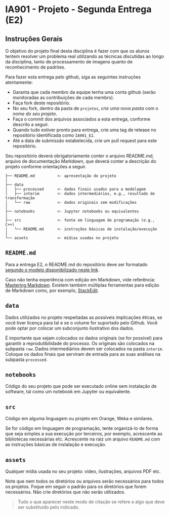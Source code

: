 # IA901 - Projeto - Segunda Entrega (E2)

## Instruções Gerais

O objetivo do projeto final desta disciplina é fazer com que os alunos tentem resolver um problema real utilizando as técnicas discutidas ao longo da disciplina, tanto de processamento de imagens quanto de reconhecimento de padrões.

Para fazer esta entrega pelo github, siga as seguintes instruções atentamente:
 * Garanta que cada membro da equipe tenha uma conta github (serão monitoradas as contribuições de cada membro).
 * Faça fork deste repositório.
 * No seu fork, dentro da pasta de `projetos`, *crie uma nova pasta* com o *nome do seu projeto*.
 * Faça o commit dos arquivos associados a esta entrega, conforme descrito a seguir.
 * Quando tudo estiver pronto para entrega, crie uma tag de release no repositório identificada como `IA901_E2`.
 * Até a data de submissão estabelecida, crie um pull request para este repositório.



Seu repositório deverá obrigatoriamente conter o arquivo README.md, arquivo de documentação Markdown, que deverá conter a descrição do projeto conforme orientações a seguir.

~~~
├── README.md          <- apresentação do projeto
│
├── data
│   ├── processed      <- dados finais usados para a modelagem
│   ├── interim        <- dados intermediários, e.g., resultado de transformação
│   └── raw            <- dados originais sem modificações
│
├── notebooks          <- Jupyter notebooks ou equivalentes
│
├── src                <- fonte em linguagem de programação (e.g., C++)
│   └── README.md      <- instruções básicas de instalação/execução
│
└── assets             <- mídias usadas no projeto
~~~

## `README.md`

Para a entrega E2, o README.md do repositório deve ser formatado [segundo o modelo disponibilizado neste link](https://github.com/Disciplinas-FEEC/ia901-2023S1/blob/main/templates/ia901-E2-template.md).

Caso não tenha experiência com edição em Markdown, vide referência: [Mastering Markdown](https://guides.github.com/features/mastering-markdown/).
Existem também múltiplas ferramentas para edição de Markdown como, por exemplo, [StackEdit](https://stackedit.io/).

## `data`

Dados utilizados no projeto respeitadas as possíveis implicações éticas, se você tiver licença para tal e se o volume for suportado pelo Github. Você pode optar por colocar um subconjunto ilustrativo dos dados.

É importante que sejam colocados os dados originais (se for possível) para garantir a reprodutibilidade do processo. Os originais são colocados na subpasta `raw`. Dados intermediários devem ser colocados na pasta `interim`. Coloque os dados finais que serviram de entrada para as suas análises na subpasta `processed`.

## `notebooks`

Código do seu projeto que pode ser executado online sem instalação de software, tal como um notebook em Jupyter ou equivalente.

## `src`

Código em alguma linguagem ou projeto em Orange, Weka e similares.

Se for código em linguagem de programação, tente organizá-lo de forma que seja simples a sua execução por terceiros, por exemplo, acrescente as bibliotecas necessárias etc. Acrescente na raiz um arquivo `README.md` com as instruções básicas de instalação e execução.

## `assets`

Qualquer mídia usada no seu projeto: vídeo, ilustrações, arquivos PDF etc.

Note que nem todos os diretórios ou arquivos serão necessários para todos os projetos. Foque em seguir o padrão para os diretórios que forem necessários. Não crie diretórios que não serão utilizados.


> Tudo o que aparecer neste modo de citação se refere a algo que deve ser substituído pelo indicado. 
